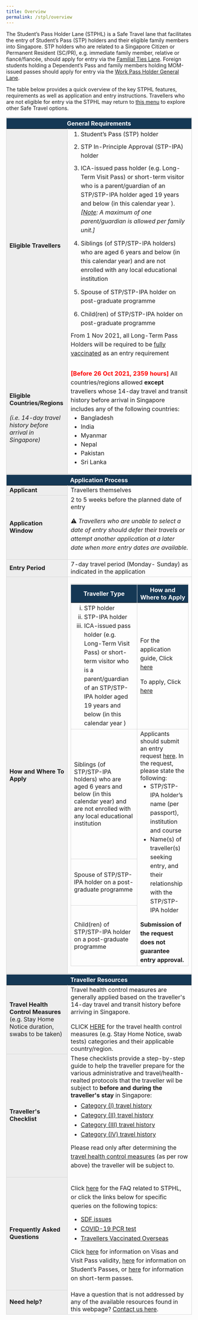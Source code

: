 ```yaml
---
title: Overview
permalink: /stpl/overview
---
```

The Student’s Pass Holder Lane (STPHL) is a Safe Travel lane that facilitates the entry of Student’s Pass (STP) holders and their eligible family members into Singapore. STP holders who are related to a Singapore Citizen or Permanent Resident (SC/PR), e.g. immediate family member, relative or fiancé/fiancée, should apply for entry via the [Familial Ties Lane](/scpr-familial-ties-lane/overview). Foreign students holding a Dependent’s Pass and family members holding MOM-issued passes should apply for entry via the [Work Pass Holder General Lane](/wphl/overview).

The table below provides a quick overview of the key STPHL features, requirements as well as application and entry instructions. Travellers who are not eligible for entry via the STPHL may return to [this menu](/arriving/overview) to explore other Safe Travel options.


<table>
<thead>
<tr>
<th style="font-size:16px; border-top:3px solid #D8D8D8; border-left:1px solid #D8D8D8; border-right:1px solid #D8D8D8; background-color:#153855; color:white;text-align:center;" colspan="2"><b>General Requirements</b></th>
</tr>
</thead>
<tbody>
   <tr>
    <td style="font-size:16px;border-left:1px solid #D8D8D8; border-right:1px solid #D8D8D8; background-color:#EDEDED;"><b>Eligible Travellers</b></td>
		 <td style="font-size:16px;border-right:1px solid #D8D8D8;"><ol style="margin-top:0px; margin-bottom:0px; font-size:16px;">
			 <li style="font-size:16px;margin-top:px; margin-bottom:0px; line-height:1.5;">Student’s Pass (STP) holder</li>
			  <li style="font-size:16px; margin-top:10px; margin-bottom:0px; line-height:1.5;">STP In-Principle Approval (STP-IPA) holder
</li>
			  <li style="font-size:16px; margin-top:10px; margin-bottom:0px; line-height:1.5;">ICA-issued pass holder (e.g. Long-Term Visit Pass) or short-term visitor who is a parent/guardian of an STP/STP-IPA holder aged 19 years and below (in this calendar year ).  <i>[<u>Note</u>: A maximum of one parent/guardian is allowed per family unit.]</i>
			 </li>
			  <li style="font-size:16px;margin-top:12px; margin-bottom:0px; line-height:1.5;">Siblings (of STP/STP-IPA holders) who are aged 6 years and below (in this calendar year) and are not enrolled with any local educational institution</li>
			 <li style="font-size:16px;margin-top:12px; margin-bottom:0px; line-height:1.5;">Spouse of STP/STP-IPA holder on post-graduate programme</li>
			 <li style="font-size:16px;margin-top:12px; margin-bottom:0px; line-height:1.5;">Child(ren) of STP/STP-IPA holder on post-graduate programme </li>
			 </ol>
			 <p style="line-height:1.5; margin-top:10px; margin-bottom:10px; font-size:16px;">From 1 Nov 2021, all Long-Term Pass Holders will be required to be <a href="/stpl/vaccination-requirements">fully vaccinated</a> as an entry requirement</p>
			 </td>
	</tr>
   <tr>
    <td style="font-size:16px;border-left:1px solid #D8D8D8; border-right:1px solid #D8D8D8; background-color:#EDEDED;"><b>Eligible Countries/Regions </b> <br><br><i>(i.e. 14-day travel history before arrival in Singapore)</i></td>
		 <td style="font-size:16px;border-right:1px solid #D8D8D8;">
			 <p style="font-size:16px; margin-top:15px; margin-bottom:0px; line-height:1.5;"><b><span style="color:red;">[Before 26 Oct 2021, 2359 hours]</span></b> All countries/regions allowed <b>except</b> travellers whose 14-day travel and transit history before arrival in Singapore includes any of the following countries:</p>
<ol style="margin-top:0px; margin-bottom:0px; font-size:16px; list-style-type:disc;">
				 <li style="font-size:16px;margin-top:0px; margin-bottom:0px; line-height:1.5;">Bangladesh</li>
				 	 <li style="font-size:16px;margin-top:0px; margin-bottom:0px; line-height:1.5;">India</li>
				 		 		 	 <li style="font-size:16px;margin-top:0px; margin-bottom:0px; line-height:1.5;">Myanmar</li>
			 		 	 <li style="font-size:16px;margin-top:0px; margin-bottom:0px; line-height:1.5;">Nepal</li>
			 		 	 <li style="font-size:16px;margin-top:0px; margin-bottom:0px; line-height:1.5;">Pakistan </li>
			 		 	 <li style="font-size:16px;margin-top:0px; margin-bottom:0px; line-height:1.5;">Sri Lanka</li>
					</ol>
	<p></p>
		 </td>
 </tr>
</tbody><thead>
<tr>
<th style="font-size:16px;border-top:3px solid #D8D8D8; border-left:1px solid #D8D8D8; border-right:1px solid #D8D8D8; background-color:#153855; color:white; text-align:center;" colspan="2"><b>Application Process</b></th>
</tr>
</thead>
<tbody><tr>
<td style="font-size:16px;border-left:1px solid #D8D8D8;border-bottom:1px solid #D8D8D8; border-right:1px solid #D8D8D8; background-color:#EDEDED;"><b>Applicant</b></td>
<td style="font-size:16px;border-right:1px solid #D8D8D8; vertical-align:middle;">Travellers themselves
</td>
</tr>
<tr>
<td style="font-size:16px;border-left:1px solid #D8D8D8;border-bottom:1px solid #D8D8D8; border-right:1px solid #D8D8D8; background-color:#EDEDED;"><b>Application Window</b></td>
	<td style="font-size:16px;border-left:1px solid #D8D8D8;border-bottom:1px solid #D8D8D8; border-right:1px solid #D8D8D8;">2 to 5 weeks before the planned date of entry<br/>
		<p style="font-size:16px; line-height:1.5;">&#9888; <i>Travellers who are unable to select a date of entry should defer their travels or attempt another application at a later date when more entry dates are available.</i></p></td>
</tr>
<tr>
<td style="font-size:16px;border-left:1px solid #D8D8D8;border-bottom:1px solid #D8D8D8; border-right:1px solid #D8D8D8; background-color:#EDEDED;"><b>Entry Period</b></td>
	<td style="font-size:16px;border-left:1px solid #D8D8D8;border-bottom:1px solid #D8D8D8; border-right:1px solid #D8D8D8;">7-day travel period (Monday- Sunday) as indicated in the application</td>
</tr>
<tr>
<td style="font-size:16px;border-left:1px solid #D8D8D8;border-bottom:1px solid #D8D8D8; border-right:1px solid #D8D8D8;  background-color:#EDEDED;"><b>How and Where To Apply</b></td>
	<td style="font-size:16px;border-left:1px solid #D8D8D8;border-bottom:1px solid #D8D8D8; border-right:1px solid #D8D8D8;">
<table>
	<thead>
		<tr>
			<th style="font-size:16px; border-top:3px solid #D8D8D8; border-left:1px solid #D8D8D8; border-right:1px solid #D8D8D8; background-color:#153855; color:white;">Traveller Type
			</th>
			<th style="font-size:16px; border-top:3px solid #D8D8D8; border-left:1px solid #D8D8D8; border-right:1px solid #D8D8D8; background-color:#153855; color:white;">How and Where to Apply
			</th>
		</tr>
	</thead>
	<tbody>
		<tr>
			<td style="font-size:16px;border-left:1px solid #D8D8D8;border-bottom:1px solid #D8D8D8; border-right:1px solid #D8D8D8;">
								<ol style="margin-top:0px; margin-bottom:0px; font-size:16px; list-style-type: lower-roman;">
					<li style="font-size:16px;margin-top:0px; margin-bottom:0px; line-height:1.5;">STP holder</li>
					<li style="font-size:16px;margin-top:0px; margin-bottom:0px; line-height:1.5;">STP-IPA holder</li>
									<li style="font-size:16px;margin-top:0px; margin-bottom:0px; line-height:1.5;">ICA-issued pass holder (e.g. Long-Term Visit Pass) or short-term visitor who is a parent/guardian of an STP/STP-IPA holder aged 19 years and below (in this calendar year )</li>
				</ol>
			</td>
			<td style="font-size:16px;border-left:1px solid #D8D8D8;border-bottom:1px solid #D8D8D8; border-right:1px solid #D8D8D8;"><p style="font-size:16px; line-height: 1.5;">For the application guide, Click <a href="/stpl/userguide">here</a></p>
				<p style="font-size:16px; line-height: 1.5;">To apply, Click <a href="https://eservices.ica.gov.sg/STO">here</a></p>
			</td>
		</tr>
		<tr>
			<td style="font-size:16px;border-left:1px solid #D8D8D8;border-bottom:1px solid #D8D8D8; border-right:1px solid #D8D8D8;">Siblings (of STP/STP-IPA holders) who are aged 6 years and below (in this calendar year) and are not enrolled with any local educational institution
			</td>
			<td rowspan="3" style="font-size:16px;border-left:1px solid #D8D8D8;border-bottom:1px solid #D8D8D8; border-right:1px solid #D8D8D8;">Applicants should submit an entry request <a href="https://go.gov.sg/sto-enquiry">here</a>. In the request, please state the following:
				<ol style="margin-top:0px; margin-bottom:0px; font-size:16px; list-style-type: disc;">
					<li style="font-size:16px;margin-top:0px; margin-bottom:0px; line-height:1.5;">STP/STP-IPA holder’s name (per passport), institution and course</li>
					<li style="font-size:16px;margin-top:0px; margin-bottom:0px; line-height:1.5;">Name(s) of traveller(s) seeking entry, and their relationship with the STP/STP-IPA holder</li>
				</ol>
				<p style="font-size:16px; margin-top:15px; margin-bottom:0px; line-height:1.5;"><b>Submission of the request does not guarantee entry approval.</b></p>
			</td>
		</tr>
		<tr>
			<td style="font-size:16px;border-left:1px solid #D8D8D8;border-bottom:1px solid #D8D8D8; border-right:1px solid #D8D8D8;">Spouse of STP/STP-IPA holder on a post-graduate programme
			</td>
		</tr>
		<tr>
			<td style="font-size:16px;border-left:1px solid #D8D8D8;border-bottom:1px solid #D8D8D8; border-right:1px solid #D8D8D8;">Child(ren) of STP/STP-IPA holder on a post-graduate programme 
			</td>
		</tr>
	</tbody>
		</table>	
</td>
</tr>
</tbody><thead>
<tr>
<th style="font-size:16px;border-top:3px solid #D8D8D8; border-left:1px solid #D8D8D8; border-right:1px solid #D8D8D8; background-color:#153855; color:white; text-align:center;" colspan="2"><b>Traveller Resources</b></th>
</tr>
</thead>
<tbody>
	<tr>
<td style="font-size:16px;border-left:1px solid #D8D8D8;border-bottom:1px solid #D8D8D8; border-right:1px solid #D8D8D8; background-color:#EDEDED;"><b>Travel Health Control Measures</b><br/>(e.g. Stay Home Notice duration, swabs to be taken)</td>
<td style="font-size:16px;border-right:1px solid #D8D8D8;">Travel health control measures are generally applied based on the traveller's 14-day travel and transit history before arriving in Singapore.<br/><br/>CLICK <a href="/shn-and-swab-summary">HERE</a> for the travel health control measures (e.g. Stay Home Notice, swab tests) categories and their applicable country/region.</td>
</tr>
<tr>
<td style="font-size:16px;border-left:1px solid #D8D8D8;border-bottom:1px solid #D8D8D8; border-right:1px solid #D8D8D8; background-color:#EDEDED;"><b>Traveller's Checklist</b></td>
<td style="font-size:16px;border-right:1px solid #D8D8D8;">These checklists provide a step-by-step guide to help the traveller prepare for the various administrative and travel/health-realted protocols that the traveller wil be subject to <b>before and during the traveller's stay</b> in Singapore:
<ol style="margin-top:0px; list-style-type: disc;">
<li style="font-size:16px; margin-top:10px; margin-bottom:0px; line-height:1.0;"><a href="/travel-checklist/category-1">Category (I) travel history</a></li>
<li style="font-size:16px; margin-top:10px; margin-bottom:0px; line-height:1.0;"><a href="/travel-checklist/category-2">Category (II) travel history</a></li>
<li style="font-size:16px; margin-top:10px; margin-bottom:0px; line-height:1.0;"><a href="/travel-checklist/category-3">Category (III) travel history</a></li>
	<li style="font-size:16px; margin-top:10px; margin-bottom:0px; line-height:1.0;"><a href="/travel-checklist/category-4">Category (IV) travel history</a></li>
</ol>
<p style="font-size:16px; line-height:1.5;">Please read only after determining the <a href="/shn-and-swab-summary">travel health control measures</a> (as per row above) the traveller will be subject to.</p>
	</td>
</tr>
	<tr>
<td style="font-size:16px;border-left:1px solid #D8D8D8;border-bottom:1px solid #D8D8D8; border-right:1px solid #D8D8D8; background-color:#EDEDED;"><b>Frequently Asked Questions</b></td>
<td style="font-size:16px;border-right:1px solid #D8D8D8;"><p style="font-size:16px; line-height: 1.5;">Click <a href="/stpl/faq">here</a> for the FAQ related to STPHL, or click the links below for specific queries on the following topics:</p>
<ul style="margin-top:0px; list-style-type: disc;">
<li style="font-size:16px; margin-top:10px; margin-bottom:0px; line-height:1.0;"><a href="/health/faq#shnsdf">SDF issues</a></li>
<li style="font-size:16px; margin-top:10px; margin-bottom:0px; line-height:1.0;"><a href="/health/faq#pcrtest">COVID-19 PCR test</a></li>
<li style="font-size:16px; margin-top:10px; margin-bottom:0px; line-height:1.0;"><a href="/health/vtsg">Travellers Vaccinated Overseas</a></li>
</ul>	
<p style="font-size:16px; line-height: 1.5;">Click <a href="https://www.ica.gov.sg/enter-depart/entry_requirements/visa_requirements">here</a> for information on Visas and Visit Pass validity, <a href="https://www.ica.gov.sg/reside/STP/apply">here</a> for information on Student’s Passes, or <a href="https://www.ica.gov.sg/enter-depart/extend_short_stay">here</a> for information on short-term passes.</p>
 </td>
</tr>
<tr>
<td style="font-size:16px;border-left:1px solid #D8D8D8;border-bottom:1px solid #D8D8D8; border-right:1px solid #D8D8D8; background-color:#EDEDED;"><b>Need help?</b></td>
<td style="font-size:16px;border-right:1px solid #D8D8D8; border-bottom:1px solid #D8D8D8;">Have a question that is not addressed by any of the available resources found in this webpage? <a href="https://go.gov.sg/sto-enquiry">Contact us here</a>.
 </td>
</tr>
</tbody>
</table>